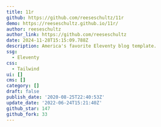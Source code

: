 ```yaml
---
title: 11r
github: https://github.com/reeseschultz/11r
demo: https://reeseschultz.github.io/11r/
author: reeseschultz
author_link: https://github.com/reeseschultz
date: 2024-11-28T15:15:09.788Z
description: America's favorite Eleventy blog template.
ssg:
  - Eleventy
css:
  - Tailwind
ui: []
cms: []
category: []
draft: false
publish_date: '2020-08-25T22:40:53Z'
update_date: '2022-06-24T15:21:40Z'
github_star: 147
github_fork: 33
---
```

